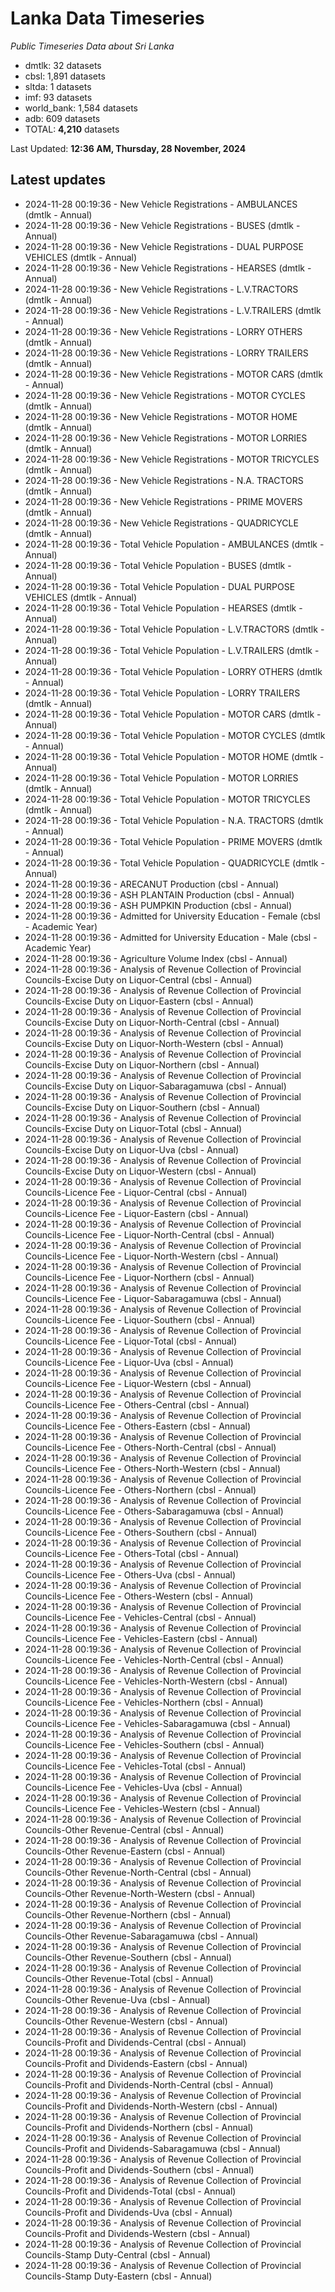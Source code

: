 # Lanka Data Timeseries
*Public Timeseries Data about Sri Lanka*

* dmtlk: 32 datasets
* cbsl: 1,891 datasets
* sltda: 1 datasets
* imf: 93 datasets
* world_bank: 1,584 datasets
* adb: 609 datasets
* TOTAL: **4,210** datasets

Last Updated: **12:36 AM, Thursday, 28 November, 2024**

## Latest updates

* 2024-11-28 00:19:36 - New Vehicle Registrations - AMBULANCES (dmtlk - Annual)
* 2024-11-28 00:19:36 - New Vehicle Registrations - BUSES (dmtlk - Annual)
* 2024-11-28 00:19:36 - New Vehicle Registrations - DUAL PURPOSE VEHICLES (dmtlk - Annual)
* 2024-11-28 00:19:36 - New Vehicle Registrations - HEARSES (dmtlk - Annual)
* 2024-11-28 00:19:36 - New Vehicle Registrations - L.V.TRACTORS (dmtlk - Annual)
* 2024-11-28 00:19:36 - New Vehicle Registrations - L.V.TRAILERS (dmtlk - Annual)
* 2024-11-28 00:19:36 - New Vehicle Registrations - LORRY OTHERS (dmtlk - Annual)
* 2024-11-28 00:19:36 - New Vehicle Registrations - LORRY TRAILERS (dmtlk - Annual)
* 2024-11-28 00:19:36 - New Vehicle Registrations - MOTOR CARS (dmtlk - Annual)
* 2024-11-28 00:19:36 - New Vehicle Registrations - MOTOR CYCLES (dmtlk - Annual)
* 2024-11-28 00:19:36 - New Vehicle Registrations - MOTOR HOME (dmtlk - Annual)
* 2024-11-28 00:19:36 - New Vehicle Registrations - MOTOR LORRIES (dmtlk - Annual)
* 2024-11-28 00:19:36 - New Vehicle Registrations - MOTOR TRICYCLES (dmtlk - Annual)
* 2024-11-28 00:19:36 - New Vehicle Registrations - N.A. TRACTORS (dmtlk - Annual)
* 2024-11-28 00:19:36 - New Vehicle Registrations - PRIME MOVERS (dmtlk - Annual)
* 2024-11-28 00:19:36 - New Vehicle Registrations - QUADRICYCLE (dmtlk - Annual)
* 2024-11-28 00:19:36 - Total Vehicle Population - AMBULANCES (dmtlk - Annual)
* 2024-11-28 00:19:36 - Total Vehicle Population - BUSES (dmtlk - Annual)
* 2024-11-28 00:19:36 - Total Vehicle Population - DUAL PURPOSE VEHICLES (dmtlk - Annual)
* 2024-11-28 00:19:36 - Total Vehicle Population - HEARSES (dmtlk - Annual)
* 2024-11-28 00:19:36 - Total Vehicle Population - L.V.TRACTORS (dmtlk - Annual)
* 2024-11-28 00:19:36 - Total Vehicle Population - L.V.TRAILERS (dmtlk - Annual)
* 2024-11-28 00:19:36 - Total Vehicle Population - LORRY OTHERS (dmtlk - Annual)
* 2024-11-28 00:19:36 - Total Vehicle Population - LORRY TRAILERS (dmtlk - Annual)
* 2024-11-28 00:19:36 - Total Vehicle Population - MOTOR CARS (dmtlk - Annual)
* 2024-11-28 00:19:36 - Total Vehicle Population - MOTOR CYCLES (dmtlk - Annual)
* 2024-11-28 00:19:36 - Total Vehicle Population - MOTOR HOME (dmtlk - Annual)
* 2024-11-28 00:19:36 - Total Vehicle Population - MOTOR LORRIES (dmtlk - Annual)
* 2024-11-28 00:19:36 - Total Vehicle Population - MOTOR TRICYCLES (dmtlk - Annual)
* 2024-11-28 00:19:36 - Total Vehicle Population - N.A. TRACTORS (dmtlk - Annual)
* 2024-11-28 00:19:36 - Total Vehicle Population - PRIME MOVERS (dmtlk - Annual)
* 2024-11-28 00:19:36 - Total Vehicle Population - QUADRICYCLE (dmtlk - Annual)
* 2024-11-28 00:19:36 - ARECANUT Production (cbsl - Annual)
* 2024-11-28 00:19:36 - ASH PLANTAIN Production (cbsl - Annual)
* 2024-11-28 00:19:36 - ASH PUMPKIN Production (cbsl - Annual)
* 2024-11-28 00:19:36 - Admitted for University Education - Female (cbsl - Academic Year)
* 2024-11-28 00:19:36 - Admitted for University Education - Male (cbsl - Academic Year)
* 2024-11-28 00:19:36 - Agriculture Volume Index (cbsl - Annual)
* 2024-11-28 00:19:36 - Analysis of Revenue Collection of Provincial Councils-Excise Duty on Liquor-Central (cbsl - Annual)
* 2024-11-28 00:19:36 - Analysis of Revenue Collection of Provincial Councils-Excise Duty on Liquor-Eastern (cbsl - Annual)
* 2024-11-28 00:19:36 - Analysis of Revenue Collection of Provincial Councils-Excise Duty on Liquor-North-Central (cbsl - Annual)
* 2024-11-28 00:19:36 - Analysis of Revenue Collection of Provincial Councils-Excise Duty on Liquor-North-Western (cbsl - Annual)
* 2024-11-28 00:19:36 - Analysis of Revenue Collection of Provincial Councils-Excise Duty on Liquor-Northern (cbsl - Annual)
* 2024-11-28 00:19:36 - Analysis of Revenue Collection of Provincial Councils-Excise Duty on Liquor-Sabaragamuwa (cbsl - Annual)
* 2024-11-28 00:19:36 - Analysis of Revenue Collection of Provincial Councils-Excise Duty on Liquor-Southern (cbsl - Annual)
* 2024-11-28 00:19:36 - Analysis of Revenue Collection of Provincial Councils-Excise Duty on Liquor-Total (cbsl - Annual)
* 2024-11-28 00:19:36 - Analysis of Revenue Collection of Provincial Councils-Excise Duty on Liquor-Uva (cbsl - Annual)
* 2024-11-28 00:19:36 - Analysis of Revenue Collection of Provincial Councils-Excise Duty on Liquor-Western (cbsl - Annual)
* 2024-11-28 00:19:36 - Analysis of Revenue Collection of Provincial Councils-Licence Fee - Liquor-Central (cbsl - Annual)
* 2024-11-28 00:19:36 - Analysis of Revenue Collection of Provincial Councils-Licence Fee - Liquor-Eastern (cbsl - Annual)
* 2024-11-28 00:19:36 - Analysis of Revenue Collection of Provincial Councils-Licence Fee - Liquor-North-Central (cbsl - Annual)
* 2024-11-28 00:19:36 - Analysis of Revenue Collection of Provincial Councils-Licence Fee - Liquor-North-Western (cbsl - Annual)
* 2024-11-28 00:19:36 - Analysis of Revenue Collection of Provincial Councils-Licence Fee - Liquor-Northern (cbsl - Annual)
* 2024-11-28 00:19:36 - Analysis of Revenue Collection of Provincial Councils-Licence Fee - Liquor-Sabaragamuwa (cbsl - Annual)
* 2024-11-28 00:19:36 - Analysis of Revenue Collection of Provincial Councils-Licence Fee - Liquor-Southern (cbsl - Annual)
* 2024-11-28 00:19:36 - Analysis of Revenue Collection of Provincial Councils-Licence Fee - Liquor-Total (cbsl - Annual)
* 2024-11-28 00:19:36 - Analysis of Revenue Collection of Provincial Councils-Licence Fee - Liquor-Uva (cbsl - Annual)
* 2024-11-28 00:19:36 - Analysis of Revenue Collection of Provincial Councils-Licence Fee - Liquor-Western (cbsl - Annual)
* 2024-11-28 00:19:36 - Analysis of Revenue Collection of Provincial Councils-Licence Fee - Others-Central (cbsl - Annual)
* 2024-11-28 00:19:36 - Analysis of Revenue Collection of Provincial Councils-Licence Fee - Others-Eastern (cbsl - Annual)
* 2024-11-28 00:19:36 - Analysis of Revenue Collection of Provincial Councils-Licence Fee - Others-North-Central (cbsl - Annual)
* 2024-11-28 00:19:36 - Analysis of Revenue Collection of Provincial Councils-Licence Fee - Others-North-Western (cbsl - Annual)
* 2024-11-28 00:19:36 - Analysis of Revenue Collection of Provincial Councils-Licence Fee - Others-Northern (cbsl - Annual)
* 2024-11-28 00:19:36 - Analysis of Revenue Collection of Provincial Councils-Licence Fee - Others-Sabaragamuwa (cbsl - Annual)
* 2024-11-28 00:19:36 - Analysis of Revenue Collection of Provincial Councils-Licence Fee - Others-Southern (cbsl - Annual)
* 2024-11-28 00:19:36 - Analysis of Revenue Collection of Provincial Councils-Licence Fee - Others-Total (cbsl - Annual)
* 2024-11-28 00:19:36 - Analysis of Revenue Collection of Provincial Councils-Licence Fee - Others-Uva (cbsl - Annual)
* 2024-11-28 00:19:36 - Analysis of Revenue Collection of Provincial Councils-Licence Fee - Others-Western (cbsl - Annual)
* 2024-11-28 00:19:36 - Analysis of Revenue Collection of Provincial Councils-Licence Fee - Vehicles-Central (cbsl - Annual)
* 2024-11-28 00:19:36 - Analysis of Revenue Collection of Provincial Councils-Licence Fee - Vehicles-Eastern (cbsl - Annual)
* 2024-11-28 00:19:36 - Analysis of Revenue Collection of Provincial Councils-Licence Fee - Vehicles-North-Central (cbsl - Annual)
* 2024-11-28 00:19:36 - Analysis of Revenue Collection of Provincial Councils-Licence Fee - Vehicles-North-Western (cbsl - Annual)
* 2024-11-28 00:19:36 - Analysis of Revenue Collection of Provincial Councils-Licence Fee - Vehicles-Northern (cbsl - Annual)
* 2024-11-28 00:19:36 - Analysis of Revenue Collection of Provincial Councils-Licence Fee - Vehicles-Sabaragamuwa (cbsl - Annual)
* 2024-11-28 00:19:36 - Analysis of Revenue Collection of Provincial Councils-Licence Fee - Vehicles-Southern (cbsl - Annual)
* 2024-11-28 00:19:36 - Analysis of Revenue Collection of Provincial Councils-Licence Fee - Vehicles-Total (cbsl - Annual)
* 2024-11-28 00:19:36 - Analysis of Revenue Collection of Provincial Councils-Licence Fee - Vehicles-Uva (cbsl - Annual)
* 2024-11-28 00:19:36 - Analysis of Revenue Collection of Provincial Councils-Licence Fee - Vehicles-Western (cbsl - Annual)
* 2024-11-28 00:19:36 - Analysis of Revenue Collection of Provincial Councils-Other Revenue-Central (cbsl - Annual)
* 2024-11-28 00:19:36 - Analysis of Revenue Collection of Provincial Councils-Other Revenue-Eastern (cbsl - Annual)
* 2024-11-28 00:19:36 - Analysis of Revenue Collection of Provincial Councils-Other Revenue-North-Central (cbsl - Annual)
* 2024-11-28 00:19:36 - Analysis of Revenue Collection of Provincial Councils-Other Revenue-North-Western (cbsl - Annual)
* 2024-11-28 00:19:36 - Analysis of Revenue Collection of Provincial Councils-Other Revenue-Northern (cbsl - Annual)
* 2024-11-28 00:19:36 - Analysis of Revenue Collection of Provincial Councils-Other Revenue-Sabaragamuwa (cbsl - Annual)
* 2024-11-28 00:19:36 - Analysis of Revenue Collection of Provincial Councils-Other Revenue-Southern (cbsl - Annual)
* 2024-11-28 00:19:36 - Analysis of Revenue Collection of Provincial Councils-Other Revenue-Total (cbsl - Annual)
* 2024-11-28 00:19:36 - Analysis of Revenue Collection of Provincial Councils-Other Revenue-Uva (cbsl - Annual)
* 2024-11-28 00:19:36 - Analysis of Revenue Collection of Provincial Councils-Other Revenue-Western (cbsl - Annual)
* 2024-11-28 00:19:36 - Analysis of Revenue Collection of Provincial Councils-Profit and Dividends-Central (cbsl - Annual)
* 2024-11-28 00:19:36 - Analysis of Revenue Collection of Provincial Councils-Profit and Dividends-Eastern (cbsl - Annual)
* 2024-11-28 00:19:36 - Analysis of Revenue Collection of Provincial Councils-Profit and Dividends-North-Central (cbsl - Annual)
* 2024-11-28 00:19:36 - Analysis of Revenue Collection of Provincial Councils-Profit and Dividends-North-Western (cbsl - Annual)
* 2024-11-28 00:19:36 - Analysis of Revenue Collection of Provincial Councils-Profit and Dividends-Northern (cbsl - Annual)
* 2024-11-28 00:19:36 - Analysis of Revenue Collection of Provincial Councils-Profit and Dividends-Sabaragamuwa (cbsl - Annual)
* 2024-11-28 00:19:36 - Analysis of Revenue Collection of Provincial Councils-Profit and Dividends-Southern (cbsl - Annual)
* 2024-11-28 00:19:36 - Analysis of Revenue Collection of Provincial Councils-Profit and Dividends-Total (cbsl - Annual)
* 2024-11-28 00:19:36 - Analysis of Revenue Collection of Provincial Councils-Profit and Dividends-Uva (cbsl - Annual)
* 2024-11-28 00:19:36 - Analysis of Revenue Collection of Provincial Councils-Profit and Dividends-Western (cbsl - Annual)
* 2024-11-28 00:19:36 - Analysis of Revenue Collection of Provincial Councils-Stamp Duty-Central (cbsl - Annual)
* 2024-11-28 00:19:36 - Analysis of Revenue Collection of Provincial Councils-Stamp Duty-Eastern (cbsl - Annual)